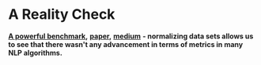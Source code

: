 # A Reality Check

[**A powerful benchmark**](https://github.com/KevinMusgrave/powerful-benchmarke)**,** [**paper**](https://arxiv.org/pdf/2003.08505.pdf)**,** [**medium**](https://medium.com/@tkm45/updates-to-a-metric-learning-reality-check-730b6914dfe7) **- normalizing data sets allows us to see that there wasn't any advancement in terms of metrics in many NLP algorithms.**
